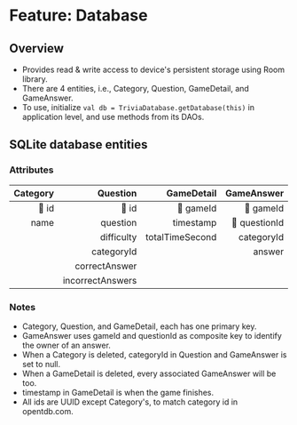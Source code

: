 # Feature: Database

## Overview
- Provides read & write access to device's persistent storage using Room library.
- There are 4 entities, i.e., Category, Question, GameDetail, and GameAnswer.
- To use, initialize `val db = TriviaDatabase.getDatabase(this)` in application level, and use methods from its DAOs.

## SQLite database entities
### Attributes
| Category |         Question |      GameDetail |    GameAnswer |
|---------:|-----------------:|----------------:|--------------:|
|    🔑 id |            🔑 id |       🔑 gameId |     🔑 gameId |
|     name |         question |       timestamp | 🔑 questionId |
|          |       difficulty | totalTimeSecond |    categoryId |
|          |       categoryId |                 |        answer |
|          |    correctAnswer |                 |               |
|          | incorrectAnswers |                 |               |
### Notes
- Category, Question, and GameDetail, each has one primary key.
- GameAnswer uses gameId and questionId as composite key to identify the owner of an answer.
- When a Category is deleted, categoryId in Question and GameAnswer is set to null.
- When a GameDetail is deleted, every associated GameAnswer will be too.
- timestamp in GameDetail is when the game finishes.
- All ids are UUID except Category's, to match category id in opentdb.com.
